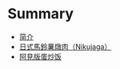 # Summary

* [简介](README.md)
* [日式馬鈴薯燉肉（Nikujaga）](docs/01.日式馬鈴薯燉肉.md)
* [阿見版蛋炒饭](docs/02.阿見版蛋炒饭.md)
